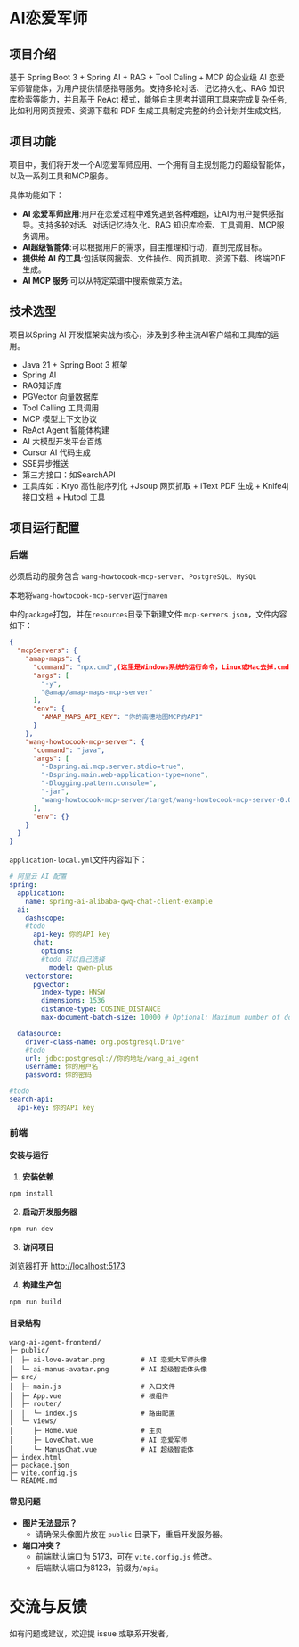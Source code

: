 # AI恋爱军师

## 项目介绍

基于 Spring Boot 3 + Spring AI + RAG + Tool Caling + MCP 的企业级 AI 恋爱军师智能体，为用户提供情感指导服务。支持多轮对话、记忆持久化、RAG 知识库检索等能力，并且基于 ReAct 模式，能够自主思考并调用工具来完成复杂任务,比如利用网页搜索、资源下载和 PDF 生成工具制定完整的约会计划并生成文档。



## 项目功能

项目中，我们将开发一个AI恋爱军师应用、一个拥有自主规划能力的超级智能体，以及一系列工具和MCP服务。

具体功能如下：

- **AI 恋爱军师应用**:用户在恋爱过程中难免遇到各种难题，让AI为用户提供感指导。支持多轮对话、对话记忆持久化、RAG 知识库检索、工具调用、MCP服务调用。
- **AI超级智能体**:可以根据用户的需求，自主推理和行动，直到完成目标。
- **提供给 AI 的工具**:包括联网搜索、文件操作、网页抓取、资源下载、终端PDF 生成。
- **AI MCP 服务**:可以从特定菜谱中搜索做菜方法。



## 技术选型

项目以Spring AI 开发框架实战为核心，涉及到多种主流AI客户端和工具库的运用。

- Java 21 + Spring Boot 3 框架
- Spring AI
- RAG知识库
- PGVector 向量数据库
- Tool Calling 工具调用
- MCP 模型上下文协议
- ReAct Agent 智能体构建
- AI 大模型开发平台百炼
- Cursor AI 代码生成
- SSE异步推送
- 第三方接口：如SearchAPI
- 工具库如：Kryo 高性能序列化 +Jsoup 网页抓取 + iText PDF 生成 + Knife4j 接口文档 + Hutool 工具





## 项目运行配置

### 后端

必须启动的服务包含 `wang-howtocook-mcp-server`、`PostgreSQL`、`MySQL`

本地将`wang-howtocook-mcp-server`运行`maven`

中的`package`打包，并在`resources`目录下新建文件 `mcp-servers.json`，文件内容如下：

```json
{
  "mcpServers": {
    "amap-maps": {
      "command": "npx.cmd",(这里是Windows系统的运行命令，Linux或Mac去掉.cmd)
      "args": [
        "-y",
        "@amap/amap-maps-mcp-server"
      ],
      "env": {
        "AMAP_MAPS_API_KEY": "你的高德地图MCP的API"
      }
    },
    "wang-howtocook-mcp-server": {
      "command": "java",
      "args": [
        "-Dspring.ai.mcp.server.stdio=true",
        "-Dspring.main.web-application-type=none",
        "-Dlogging.pattern.console=",
        "-jar",
        "wang-howtocook-mcp-server/target/wang-howtocook-mcp-server-0.0.1-SNAPSHOT.jar"
      ],
      "env": {}
    }
  }
}
```



`application-local.yml`文件内容如下：

```yaml
# 阿里云 AI 配置
spring:
  application:
    name: spring-ai-alibaba-qwq-chat-client-example
  ai:
    dashscope:
    #todo
      api-key: 你的API key
      chat:
        options:
        #todo 可以自己选择
          model: qwen-plus
    vectorstore:
      pgvector:
        index-type: HNSW
        dimensions: 1536
        distance-type: COSINE_DISTANCE
        max-document-batch-size: 10000 # Optional: Maximum number of documents per batch

  datasource:
    driver-class-name: org.postgresql.Driver
    #todo
    url: jdbc:postgresql://你的地址/wang_ai_agent
    username: 你的用户名
    password: 你的密码

#todo
search-api:
  api-key: 你的API key

```



### 前端

#### 安装与运行

1. **安装依赖**

```bash
npm install
```

2. **启动开发服务器**

```bash
npm run dev
```

3. **访问项目**

浏览器打开 [http://localhost:5173](http://localhost:5173)

4. **构建生产包**

```bash
npm run build
```

#### 目录结构

```
wang-ai-agent-frontend/
├─ public/
│  ├─ ai-love-avatar.png         # AI 恋爱大军师头像
│  └─ ai-manus-avatar.png        # AI 超级智能体头像
├─ src/
│  ├─ main.js                    # 入口文件
│  ├─ App.vue                    # 根组件
│  ├─ router/
│  │  └─ index.js                # 路由配置
│  └─ views/
│     ├─ Home.vue                # 主页
│     ├─ LoveChat.vue            # AI 恋爱军师
│     └─ ManusChat.vue           # AI 超级智能体
├─ index.html
├─ package.json
├─ vite.config.js
└─ README.md
```

#### 常见问题

- **图片无法显示？**
  - 请确保头像图片放在 `public` 目录下，重启开发服务器。
- **端口冲突？**
  - 前端默认端口为 5173，可在 `vite.config.js` 修改。
  - 后端默认端口为8123，前缀为`/api`。



# 交流与反馈

如有问题或建议，欢迎提 issue 或联系开发者。 
